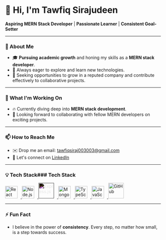 # 👋 Hi, I'm Tawfiq Sirajudeen

**Aspiring MERN Stack Developer** | **Passionate Learner** | **Consistent Goal-Setter**

---

### 🌟 About Me
- 🎓 **Pursuing academic growth** and honing my skills as a **MERN stack developer**.
- 🚀 Always eager to explore and learn new technologies.
- 💼 Seeking opportunities to grow in a reputed company and contribute effectively to collaborative projects.

---

### 🌱 What I'm Working On
- 🔥 Currently diving deep into **MERN stack development**.
- 💬 Looking forward to collaborating with fellow MERN developers on exciting projects.

---

### 📫 How to Reach Me
- ✉️ Drop me an email: [tawfiqsiraj003003@gmail.com](mailto:tawfiqsiraj003003@gmail.com)
- 💬 Let's connect on [LinkedIn](https://www.linkedin.com/in/tawfiqsirajudeen2527/)

---

### 💡 Tech Stack### Tech Stack

<a href="https://reactjs.org/" target="_blank"> 
  <img src="https://cdn.jsdelivr.net/gh/devicons/devicon/icons/react/react-original.svg" alt="React" width="40" height="40" style="padding-right: 10px;" /> 
</a>
<a href="https://nodejs.org/" target="_blank"> 
  <img src="https://cdn.jsdelivr.net/gh/devicons/devicon/icons/nodejs/nodejs-original.svg" alt="Node.js" width="40" height="40" style="padding-right: 10px;" /> 
</a>
<a href="https://expressjs.com/" target="_blank"> 
  <img src="https://cdn.jsdelivr.net/gh/devicons/devicon/icons/express/express-original.svg" alt="Express.js" width="50" height="50" style="filter: invert(100%); padding-right:10px" />
</a>
<a href="https://www.mongodb.com/" target="_blank"> 
  <img src="https://cdn.jsdelivr.net/gh/devicons/devicon/icons/mongodb/mongodb-original.svg" alt="MongoDB" width="40" height="40" style="padding-right: 10px;" /> 
</a>
<a href="https://www.typescriptlang.org/" target="_blank"> 
  <img src="https://cdn.jsdelivr.net/gh/devicons/devicon/icons/typescript/typescript-original.svg" alt="TypeScript" width="40" height="40" style="padding-right:10px" /> 
</a>
<a href="https://developer.mozilla.org/en-US/docs/Web/JavaScript" target="_blank"> 
  <img src="https://cdn.jsdelivr.net/gh/devicons/devicon/icons/javascript/javascript-original.svg" alt="JavaScript" width="40" height="40" style="padding-right:10px;" /> 
</a>
<a href="https://github.com/" target="_blank"> 
  <img src="https://cdn.jsdelivr.net/gh/devicons/devicon/icons/github/github-original-wordmark.svg" alt="GitHub" width="50" height="50" style="padding-right:10px;"/>
</a>


---

### ⚡ Fun Fact
- I believe in the power of **consistency**. Every step, no matter how small, is a step towards success.
